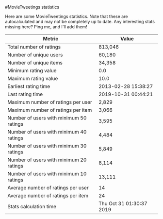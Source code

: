 #MovieTweetings statistics

Here are some MovieTweetings statistics. Note that these are autocalculated and may not be completely up to date. Any interesting stats missing here? Ping me, and I'll add them!

Metric | Value
--- | ---
Total number of ratings                 | 813,046
Number of unique users                  | 60,180
Number of unique items                  | 34,358
Minimum rating value                    | 0.0
Maximum rating value                    | 10.0
Earliest rating time                    | 2013-02-28 15:38:27
Last rating time                        | 2019-10-31 00:44:21
Maximum number of ratings per user      | 2,829
Maximum number of ratings per item      | 3,066
Number of users with minimum 50 ratings | 3,595
Number of users with minimum 40 ratings | 4,484
Number of users with minimum 30 ratings | 5,849
Number of users with minimum 20 ratings | 8,114
Number of users with minimum 10 ratings | 13,111
Average number of ratings per user      | 14
Average number of ratings per item      | 24
Stats calculation time                  | Thu Oct 31 01:30:37 2019

